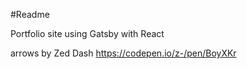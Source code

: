 #Readme

Portfolio site using Gatsby with React

arrows by Zed Dash https://codepen.io/z-/pen/BoyXKr